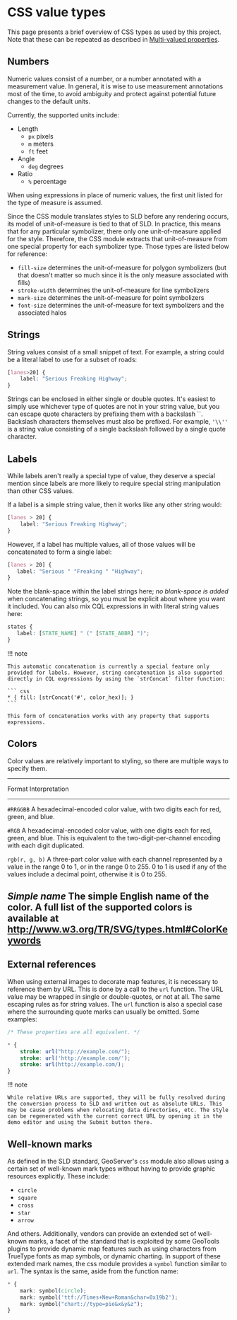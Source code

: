 # CSS value types

This page presents a brief overview of CSS types as used by this project. Note that these can be repeated as described in [Multi-valued properties](multivalueprops.md).

## Numbers

Numeric values consist of a number, or a number annotated with a measurement value. In general, it is wise to use measurement annotations most of the time, to avoid ambiguity and protect against potential future changes to the default units.

Currently, the supported units include:

-   Length
    -   `px` pixels
    -   `m` meters
    -   `ft` feet
-   Angle
    -   `deg` degrees
-   Ratio
    -   `%` percentage

When using expressions in place of numeric values, the first unit listed for the type of measure is assumed.

Since the CSS module translates styles to SLD before any rendering occurs, its model of unit-of-measure is tied to that of SLD. In practice, this means that for any particular symbolizer, there only one unit-of-measure applied for the style. Therefore, the CSS module extracts that unit-of-measure from one special property for each symbolizer type. Those types are listed below for reference:

-   `fill-size` determines the unit-of-measure for polygon symbolizers (but that doesn't matter so much since it is the only measure associated with fills)
-   `stroke-width` determines the unit-of-measure for line symbolizers
-   `mark-size` determines the unit-of-measure for point symbolizers
-   `font-size` determines the unit-of-measure for text symbolizers and the associated halos

## Strings

String values consist of a small snippet of text. For example, a string could be a literal label to use for a subset of roads:

``` css
[lanes>20] {
    label: "Serious Freaking Highway";
}
```

Strings can be enclosed in either single or double quotes. It's easiest to simply use whichever type of quotes are not in your string value, but you can escape quote characters by prefixing them with a backslash ``. Backslash characters themselves must also be prefixed. For example, `'\\''` is a string value consisting of a single backslash followed by a single quote character.

## Labels

While labels aren't really a special type of value, they deserve a special mention since labels are more likely to require special string manipulation than other CSS values.

If a label is a simple string value, then it works like any other string would:

``` css
[lanes > 20] {
    label: "Serious Freaking Highway";
}
```

However, if a label has multiple values, all of those values will be concatenated to form a single label:

``` css
[lanes > 20] {
   label: "Serious " "Freaking " "Highway";
}
```

Note the blank-space within the label strings here; *no blank-space is added* when concatenating strings, so you must be explicit about where you want it included. You can also mix CQL expressions in with literal string values here:

``` css
states {
   label: [STATE_NAME] " (" [STATE_ABBR] ")";
}
```

!!! note

    This automatic concatenation is currently a special feature only provided for labels. However, string concatenation is also supported directly in CQL expressions by using the `strConcat` filter function:
    
    ``` css
    * { fill: [strConcat('#', color_hex)]; }
    ```
    
    This form of concatenation works with any property that supports expressions.

## Colors

Color values are relatively important to styling, so there are multiple ways to specify them.

  --------------------------------------------------------------------------------------------------------------------------------------------------------------------------------------------------------------------------
  Format           Interpretation
  ---------------- ---------------------------------------------------------------------------------------------------------------------------------------------------------------------------------------------------------
  `#RRGGBB`        A hexadecimal-encoded color value, with two digits each for red, green, and blue.

  `#RGB`           A hexadecimal-encoded color value, with one digits each for red, green, and blue. This is equivalent to the two-digit-per-channel encoding with each digit duplicated.

  `rgb(r, g, b)`   A three-part color value with each channel represented by a value in the range 0 to 1, or in the range 0 to 255. 0 to 1 is used if any of the values include a decimal point, otherwise it is 0 to 255.

  *Simple name*    The simple English name of the color. A full list of the supported colors is available at <http://www.w3.org/TR/SVG/types.html#ColorKeywords>
  --------------------------------------------------------------------------------------------------------------------------------------------------------------------------------------------------------------------------

## External references

When using external images to decorate map features, it is necessary to reference them by URL. This is done by a call to the `url` function. The URL value may be wrapped in single or double-quotes, or not at all. The same escaping rules as for string values. The `url` function is also a special case where the surrounding quote marks can usually be omitted. Some examples:

``` css
/* These properties are all equivalent. */

* {
    stroke: url("http://example.com/");
    stroke: url('http://example.com/');
    stroke: url(http://example.com/);
}
```

!!! note

    While relative URLs are supported, they will be fully resolved during the conversion process to SLD and written out as absolute URLs. This may be cause problems when relocating data directories, etc. The style can be regenerated with the current correct URL by opening it in the demo editor and using the Submit button there.

## Well-known marks

As defined in the SLD standard, GeoServer's `css` module also allows using a certain set of well-known mark types without having to provide graphic resources explicitly. These include:

-   `circle`
-   `square`
-   `cross`
-   `star`
-   `arrow`

And others. Additionally, vendors can provide an extended set of well-known marks, a facet of the standard that is exploited by some GeoTools plugins to provide dynamic map features such as using characters from TrueType fonts as map symbols, or dynamic charting. In support of these extended mark names, the css module provides a `symbol` function similar to `url`. The syntax is the same, aside from the function name:

``` css
* {
    mark: symbol(circle);
    mark: symbol('ttf://Times+New+Roman&char=0x19b2');
    mark: symbol("chart://type=pie&x&y&z");
}
```
